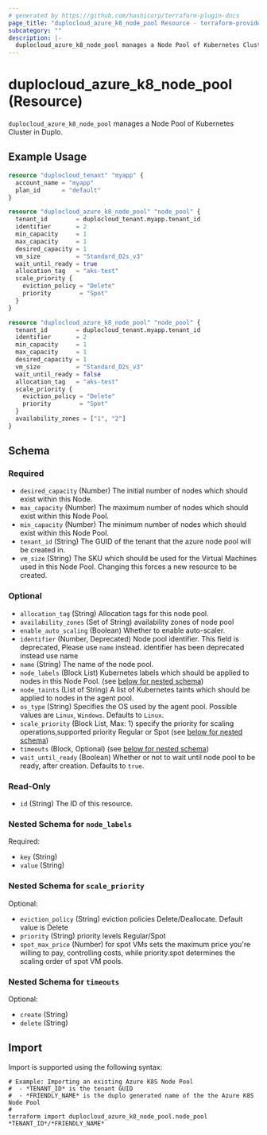 ```yaml
---
# generated by https://github.com/hashicorp/terraform-plugin-docs
page_title: "duplocloud_azure_k8_node_pool Resource - terraform-provider-duplocloud"
subcategory: ""
description: |-
  duplocloud_azure_k8_node_pool manages a Node Pool of Kubernetes Cluster in Duplo.
---
```


# duplocloud_azure_k8_node_pool (Resource)

`duplocloud_azure_k8_node_pool` manages a Node Pool of Kubernetes Cluster in Duplo.

## Example Usage

```terraform
resource "duplocloud_tenant" "myapp" {
  account_name = "myapp"
  plan_id      = "default"
}

resource "duplocloud_azure_k8_node_pool" "node_pool" {
  tenant_id        = duplocloud_tenant.myapp.tenant_id
  identifier       = 2
  min_capacity     = 1
  max_capacity     = 1
  desired_capacity = 1
  vm_size          = "Standard_D2s_v3"
  wait_until_ready = true
  allocation_tag   = "aks-test"
  scale_priority {
    eviction_policy = "Delete"
    priority        = "Spot"
  }
}

resource "duplocloud_azure_k8_node_pool" "node_pool" {
  tenant_id        = duplocloud_tenant.myapp.tenant_id
  identifier       = 2
  min_capacity     = 1
  max_capacity     = 1
  desired_capacity = 1
  vm_size          = "Standard_D2s_v3"
  wait_until_ready = false
  allocation_tag   = "aks-test"
  scale_priority {
    eviction_policy = "Delete"
    priority        = "Spot"
  }
  availability_zones = ["1", "2"]
}
```

<!-- schema generated by tfplugindocs -->
## Schema

### Required

- `desired_capacity` (Number) The initial number of nodes which should exist within this Node.
- `max_capacity` (Number) The maximum number of nodes which should exist within this Node Pool.
- `min_capacity` (Number) The minimum number of nodes which should exist within this Node Pool.
- `tenant_id` (String) The GUID of the tenant that the azure node pool will be created in.
- `vm_size` (String) The SKU which should be used for the Virtual Machines used in this Node Pool. Changing this forces a new resource to be created.

### Optional

- `allocation_tag` (String) Allocation tags for this node pool.
- `availability_zones` (Set of String) availability zones of node pool
- `enable_auto_scaling` (Boolean) Whether to enable auto-scaler.
- `identifier` (Number, Deprecated) Node pool identifier. This field is deprecated, Please use `name` instead. identifier has been deprecated instead use name
- `name` (String) The name of the node pool.
- `node_labels` (Block List) Kubernetes labels which should be applied to nodes in this Node Pool. (see [below for nested schema](#nestedblock--node_labels))
- `node_taints` (List of String) A list of Kubernetes taints which should be applied to nodes in the agent pool.
- `os_type` (String) Specifies the OS used by the agent pool. Possible values are `Linux`, `Windows`. Defaults to `Linux`.
- `scale_priority` (Block List, Max: 1) specify the priority for scaling operations,supported priority Regular or Spot (see [below for nested schema](#nestedblock--scale_priority))
- `timeouts` (Block, Optional) (see [below for nested schema](#nestedblock--timeouts))
- `wait_until_ready` (Boolean) Whether or not to wait until node pool to be ready, after creation. Defaults to `true`.

### Read-Only

- `id` (String) The ID of this resource.

<a id="nestedblock--node_labels"></a>
### Nested Schema for `node_labels`

Required:

- `key` (String)
- `value` (String)


<a id="nestedblock--scale_priority"></a>
### Nested Schema for `scale_priority`

Optional:

- `eviction_policy` (String) eviction policies Delete/Deallocate. Default value is Delete
- `priority` (String) priority levels Regular/Spot
- `spot_max_price` (Number) for spot VMs sets the maximum price you're willing to pay, controlling costs, while priority.spot determines the scaling order of spot VM pools.


<a id="nestedblock--timeouts"></a>
### Nested Schema for `timeouts`

Optional:

- `create` (String)
- `delete` (String)

## Import

Import is supported using the following syntax:

```shell
# Example: Importing an existing Azure K8S Node Pool
#  - *TENANT_ID* is the tenant GUID
#  - *FRIENDLY_NAME* is the duplo generated name of the the Azure K8S Node Pool
#
terraform import duplocloud_azure_k8_node_pool.node_pool *TENANT_ID*/*FRIENDLY_NAME*
```
